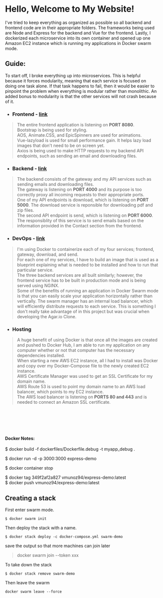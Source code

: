 # Hello, Welcome to My Website!
I've tried to keep everything as organized as possible so all backend and frontend code are in their appropriate folders. The frameworks being used are Node and Express for the backend and Vue for the frontend. Lastly, I dockerized each microservice into its own container and opened up one Amazon EC2 instance which is running my applications in Docker swarm mode. 

## Guide:
To start off, I broke everything up into microservices. This is helpful because it forces modularity, meaning that each service is focused on doing one task alone. If that task happens to fail, then it would be easier to pinpoint the problem when everything is modular rather than monolithic. An added bonus to modularity is that the other services will not crash because of it. 

- ### Frontend - [link](https://github.com/Vmunoz94/resumeWebsite-v2/tree/master/frontend)
> The entire frontend application is listening on __PORT 8080__. <br/>
> Bootstrap is being used for styling. <br/>
> AOS, Animate.CSS, and EpicSpinners are used for animations. <br/>
> Vue-lazyload is used for small performance gain. It helps lazy load images that don't need to be on screen yet. <br/>
> Axios is being used to make HTTP requests to my backend API endpoints, such as sending an email and downloading files. 

- ### Backend - [link](https://github.com/Vmunoz94/resumeWebsite-v2/tree/master/backend)
> The backend consists of the gateway and my API services such as sending emails and downloading files. <br/>
> The gateway is listening on __PORT 4000__ and its purpose is too correctly proxy all incoming requests to their appropriate ports. <br/>
> One of my API endpoints is download, which is listening on __PORT 5000__. The download service is reponsible for downloading pdf and zip files. <br/>
> The second API endpoint is send, which is listening on __PORT 6000__. The responsiblity of this service is to send emails based on the information provided in the Contact section from the frontend.

- ### DevOps - [link](https://github.com/Vmunoz94/resumeWebsite-v2/tree/master/devops)
> I'm using Docker to containerize each of my four services; frontend, gateway, download, and send.<br/>
> For each one of my services, I have to build an image that is used as a blueprint explaining what is needed to be installed and how to run that particular service. <br/>
> The three backend services are all built similarly; however, the frontend service has to be built in production mode and is being served using NGINX. <br/>
> Some of the benefits of running an application in Docker Swarm mode is that you can easily scale your application horizontally rather than vertically. The swarm manager has an internal load balancer, which will efficiently distribute requests to each service. This is something I don't really take advantage of in this project but was crucial when developing the Agar.io Clone. 

- ### Hosting
> A huge benefit of using Docker is that once all the images are created and pushed to Docker Hub, I am able to run my application on any computer whether or not that computer has the necessary dependencies installed. <br/>
> When starting a new AWS EC2 instance, all I had to install was Docker and copy over my Docker-Compose file to the newly created EC2 instance. <br/>
> AWS Certificate Manager was used to get an SSL Certificate for my domain name. <br/>
> AWS Route 53 is used to point my domain name to an AWS load balancer, which points to my EC2 instance. <br/>
> The AWS load balancer is listening on __PORTS 80 and 443__ and is needed to connect an Amazon SSL certificate.


<br/>
<br/>
<br/>
<br/>

#### Docker Notes:
<!-- build dockerfile image -->
$ docker build -f dockerfiles/Dockerfile.debug -t myapp_debug .

<!-- run docker image -->
$ docker run -d -p 3000:3000 express-demo

<!-- stop docker container -->
$ docker container stop <container id>

<!-- push to dockerhub -->
$ docker tag 349f2af2a827 vmunoz94/express-demo:latest  
$ docker push vmunoz94/express-demo:latest

## Creating a stack
First enter swarm mode.
```
$ docker swarm init
```
Then deploy the stack with a name.
```
$ docker stack deploy -c docker-compose.yml swarm-demo
```
save the output so that more machines can join later
> docker swarm join --token xxx

To take down the stack
```
$ docker stack remove swarm-demo
```

Then leave the swarm
```
docker swarm leave --force
```

